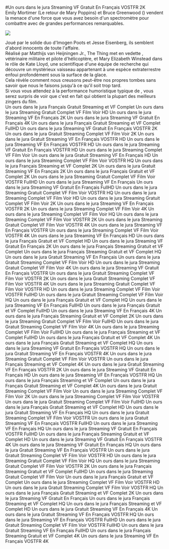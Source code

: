#Un ours dans le jura Streaming VF Gratuit En Français VOSTFR 2K  
Emily Mortimer (Le retour de Mary Poppins) et Bruce Greenwood () vendent la menace d'une force que vous avez besoin d'un spectromètre pour combattre avec de grandes performances remarquables.  
  
[![](https://i.imgur.com/qSNzIqt.png)](https://movie.rssnews.media/ckngWlO.php)  
  
Joué par le solide duo d'Imogen Poots et Jesse Eisenberg, ils semblent d'abord innocents de toute l'affaire.  
Réalisé par Matthijs van Heijningen Jr., The Thing met en vedette , vétérinaire militaire et pilote d'hélicoptère, et Mary Elizabeth Winstead dans le rôle de Kate Lloyd, une scientifique d'une équipe de recherche  qui découvre un mystérieux vaisseau appartenant à une espèce extraterrestre enfoui profondément sous la surface de la glace.  
Cela révèle comment nous creusons peut-être nos propres tombes sans savoir que nous le faisons jusqu'à ce qu'il soit trop tard.  
Si vous vous attendez à la performance humoristique typique de , vous serez surpris de voir que c'est en fait  qui obtient la plupart des meilleurs zingers du film.  
Un ours dans le jura Français Gratuit Streaming et VF Complet
Un ours dans le jura Streaming Gratuit Complet VF Film Voir HD
Un ours dans le jura Streaming VF En Français 2K
Un ours dans le jura Streaming VF Gratuit En Français 4K
Un ours dans le jura Français Gratuit Streaming et VF Complet FullHD
Un ours dans le jura Streaming VF Gratuit En Français VOSTFR 2K
Un ours dans le jura Gratuit Streaming Complet VF Film Voir 2K
Un ours dans le jura Gratuit Streaming VF En Français VOSTFR HD
Un ours dans le jura Streaming VF En Français VOSTFR HD
Un ours dans le jura Streaming VF Gratuit En Français VOSTFR HD
Un ours dans le jura Streaming Complet VF Film Voir
Un ours dans le jura Gratuit Streaming VF En Français HD
Un ours dans le jura Streaming Complet VF Film Voir VOSTFR HQ
Un ours dans le jura Français Streaming et VF Complet 2K
Un ours dans le jura Gratuit Streaming VF En Français 2K
Un ours dans le jura Français Gratuit et VF Complet 2K
Un ours dans le jura Streaming Gratuit Complet VF Film Voir VOSTFR FullHD
Un ours dans le jura Streaming VF En Français
Un ours dans le jura Streaming VF Gratuit En Français FullHD
Un ours dans le jura Streaming Gratuit Complet VF Film Voir VOSTFR HQ
Un ours dans le jura Streaming Complet VF Film Voir HD
Un ours dans le jura Streaming Gratuit Complet VF Film Voir 2K
Un ours dans le jura Streaming VF En Français VOSTFR 2K
Un ours dans le jura Streaming Complet VF Film Voir 4K
Un ours dans le jura Streaming Complet VF Film Voir HQ
Un ours dans le jura Streaming Complet VF Film Voir VOSTFR 2K
Un ours dans le jura Streaming Gratuit Complet VF Film Voir VOSTFR 4K
Un ours dans le jura Streaming VF En Français VOSTFR
Un ours dans le jura Streaming Complet VF Film Voir VOSTFR 4K
Un ours dans le jura Streaming VF En Français HD
Un ours dans le jura Français Gratuit et VF Complet HD
Un ours dans le jura Streaming VF Gratuit En Français 2K
Un ours dans le jura Français Streaming Gratuit et VF Complet
Un ours dans le jura Français Streaming Gratuit et VF Complet HQ
Un ours dans le jura Gratuit Streaming VF En Français
Un ours dans le jura Gratuit Streaming Complet VF Film Voir HD
Un ours dans le jura Streaming Gratuit Complet VF Film Voir 4K
Un ours dans le jura Streaming VF Gratuit En Français VOSTFR
Un ours dans le jura Gratuit Streaming Complet VF Film Voir VOSTFR 2K
Un ours dans le jura Gratuit Streaming Complet VF Film Voir VOSTFR 4K
Un ours dans le jura Streaming Gratuit Complet VF Film Voir VOSTFR HD
Un ours dans le jura Streaming Complet VF Film Voir VOSTFR FullHD
Un ours dans le jura Gratuit Streaming Complet VF Film Voir HQ
Un ours dans le jura Français Gratuit et VF Complet HQ
Un ours dans le jura Streaming VF En Français FullHD
Un ours dans le jura Français Gratuit et VF Complet FullHD
Un ours dans le jura Streaming VF En Français 4K
Un ours dans le jura Français Streaming Gratuit et VF Complet 2K
Un ours dans le jura Streaming Gratuit Complet VF Film Voir FullHD
Un ours dans le jura Gratuit Streaming Complet VF Film Voir 4K
Un ours dans le jura Streaming Complet VF Film Voir FullHD
Un ours dans le jura Français Streaming et VF Complet FullHD
Un ours dans le jura Français Gratuit et VF Complet 4K
Un ours dans le jura Français Gratuit Streaming et VF Complet HQ
Un ours dans le jura Streaming VF Gratuit En Français VOSTFR HQ
Un ours dans le jura Gratuit Streaming VF En Français VOSTFR 4K
Un ours dans le jura Streaming Gratuit Complet VF Film Voir VOSTFR
Un ours dans le jura Français Streaming et VF Complet 4K
Un ours dans le jura Gratuit Streaming VF En Français VOSTFR 2K
Un ours dans le jura Streaming VF Gratuit En Français HD
Un ours dans le jura Streaming VF En Français VOSTFR HQ
Un ours dans le jura Français Streaming et VF Complet
Un ours dans le jura Français Gratuit Streaming et VF Complet 4K
Un ours dans le jura Gratuit Streaming Complet VF Film Voir
Un ours dans le jura Streaming Complet VF Film Voir 2K
Un ours dans le jura Streaming Complet VF Film Voir VOSTFR
Un ours dans le jura Gratuit Streaming Complet VF Film Voir FullHD
Un ours dans le jura Français Gratuit Streaming et VF Complet HD
Un ours dans le jura Gratuit Streaming VF En Français HQ
Un ours dans le jura Gratuit Streaming Complet VF Film Voir VOSTFR
Un ours dans le jura Gratuit Streaming VF En Français VOSTFR FullHD
Un ours dans le jura Streaming VF En Français HQ
Un ours dans le jura Streaming VF Gratuit En Français VOSTFR FullHD
Un ours dans le jura Français Streaming Gratuit et VF Complet HD
Un ours dans le jura Streaming VF Gratuit En Français VOSTFR 4K
Un ours dans le jura Streaming VF Gratuit En Français HQ
Un ours dans le jura Gratuit Streaming VF En Français VOSTFR
Un ours dans le jura Gratuit Streaming Complet VF Film Voir VOSTFR HD
Un ours dans le jura Streaming Gratuit Complet VF Film Voir HQ
Un ours dans le jura Streaming Gratuit Complet VF Film Voir VOSTFR 2K
Un ours dans le jura Français Streaming Gratuit et VF Complet FullHD
Un ours dans le jura Streaming Gratuit Complet VF Film Voir
Un ours dans le jura Français Gratuit et VF Complet
Un ours dans le jura Streaming Complet VF Film Voir VOSTFR HD
Un ours dans le jura Gratuit Streaming Complet VF Film Voir VOSTFR HQ
Un ours dans le jura Français Gratuit Streaming et VF Complet 2K
Un ours dans le jura Streaming VF Gratuit En Français
Un ours dans le jura Français Streaming et VF Complet HQ
Un ours dans le jura Français Streaming et VF Complet HD
Un ours dans le jura Gratuit Streaming VF En Français 4K
Un ours dans le jura Gratuit Streaming VF En Français VOSTFR HQ
Un ours dans le jura Streaming VF En Français VOSTFR FullHD
Un ours dans le jura Gratuit Streaming Complet VF Film Voir VOSTFR FullHD
Un ours dans le jura Gratuit Streaming VF En Français FullHD
Un ours dans le jura Français Streaming Gratuit et VF Complet 4K
Un ours dans le jura Streaming VF En Français VOSTFR 4K